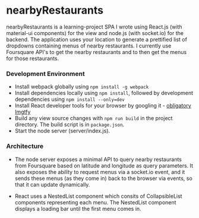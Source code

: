 # nearbyRestaurants


nearbyRestaurants is a learning-project SPA I wrote using React.js (with material-ui components) for the view and node.js (with socket.io) for the backend. The application uses your location to generate a prettified list of dropdowns containing menus of nearby restaurants. I currently use Foursquare API's to get the nearby restaurants and to then get the menus for those restaurants. 

### Development Environment
  - Install webpack globally using `npm install -g webpack`
  - Install dependencies locally using `npm install`, followed by development           dependencies using `npm install --only=dev`
  - Install React developer tools for your browser by googling it - [obligatory lmgtfy](http://bfy.tw/JGTt)
  - Build any view source changes with `npm run build` in the project directory. The build script is in `package.json`.
  - Start the node server (server/index.js).

### Architecture

  - The node server exposes a minimal API to query nearby restaurants from Foursquare based on latitude and longitude as query parameters. It also exposes the ability to request menus via a socket.io event, and it sends these menus (as they come in) back to the browser via events, so that it can update dynamically.

  - React uses a NestedList component which consits of CollapsibleList components       representing each menu. The NestedList component displays a loading bar until the first menu comes in.


